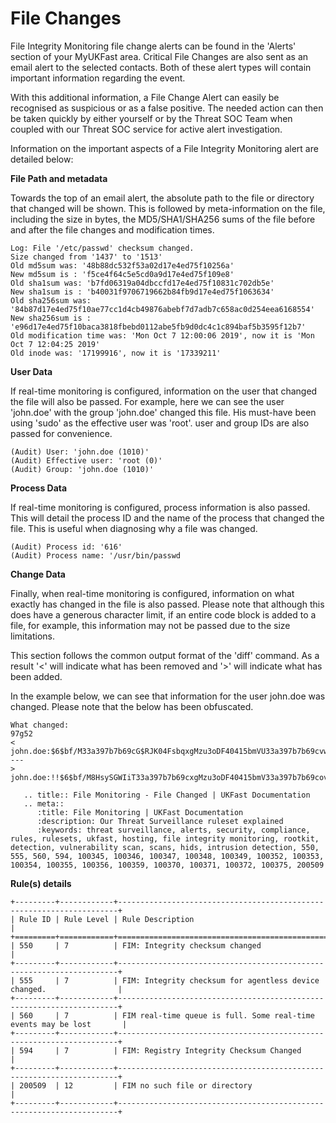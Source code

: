  # File Changes

File Integrity Monitoring file change alerts can be found in the 'Alerts' section of your MyUKFast area. Critical File Changes are also sent as an email alert to the selected contacts. Both of these alert types will contain important information regarding the event.

With this additional information, a File Change Alert can easily be recognised as suspicious or as a false positive. The needed action can then be taken quickly by either yourself or by the Threat SOC Team when coupled with our Threat SOC service for active alert investigation. 

Information on the important aspects of a File Integrity Monitoring alert are detailed below:

**File Path and metadata**

Towards the top of an email alert, the absolute path to the file or directory that changed will be shown. This is followed by meta-information on the file, including the size in bytes, the MD5/SHA1/SHA256 sums of the file before and after the file changes and modification times.

```
Log: File '/etc/passwd' checksum changed.
Size changed from '1437' to '1513'
Old md5sum was: '48b88dc532f53a02d17e4ed75f10256a'
New md5sum is : 'f5ce4f64c5e5cd0a9d17e4ed75f109e8'
Old sha1sum was: 'b7fd06319a04dbccfd17e4ed75f10831c702db5e'
New sha1sum is : 'b40031f9706719662b84fb9d17e4ed75f1063634'
Old sha256sum was: '84b87d17e4ed75f10ae77cc1d4cb49876abebf7d7adb7c658ac0d254eea6168554'
New sha256sum is : 'e96d17e4ed75f10baca3818fbebd0112abe5fb9d0dc4c1c894baf5b3595f12b7'
Old modification time was: 'Mon Oct 7 12:00:06 2019', now it is 'Mon Oct 7 12:04:25 2019'
Old inode was: '17199916', now it is '17339211'
```

**User Data**

If real-time monitoring is configured, information on the user that changed the file will also be passed. For example, here we can see the user 'john.doe' with the group 'john.doe' changed this file. His must-have been using 'sudo' as the effective user was 'root'. user and group IDs are also passed for convenience.

```
(Audit) User: 'john.doe (1010)'
(Audit) Effective user: 'root (0)'
(Audit) Group: 'john.doe (1010)'
```

**Process Data**

If real-time monitoring is configured, process information is also passed. This will detail the process ID and the name of the process that changed the file. This is useful when diagnosing why a file was changed.

```
(Audit) Process id: '616'
(Audit) Process name: '/usr/bin/passwd
```

**Change Data**

Finally, when real-time monitoring is configured, information on what exactly has changed in the file is also passed. Please note that although this does have a generous character limit, if an entire code block is added to a file, for example, this information may not be passed due to the size limitations. 

This section follows the common output format of the 'diff' command. As a result '<' will indicate what has been removed and '>' will indicate what has been added.

In the example below, we can see that information for the user john.doe was changed. Please note that the below has been obfuscated.

```
What changed:
97g52
< john.doe:$6$bf/M33a397b7b69cG$RJK04FsbqxgMzu3oDF40415bmVU33a397b7b69cvwAZUxjxJYjv0mQ94Isz3ajfmm6kSEDGu/dQEdsdsCxOOHVj/:17325:0:93429:1:::
---
> john.doe:!!$6$bf/M8HsySGWIiT33a397b7b69cxgMzu3oDF40415bmV33a397b7b69covwAZUxjxJYjv0mQ94Isz3ajfmm6kSEDGu/dQEMjCxOOHVj/:15576::99739:1:::
```
 
```eval_rst
   .. title:: File Monitoring - File Changed | UKFast Documentation
   .. meta::
      :title: File Monitoring | UKFast Documentation
      :description: Our Threat Surveillance ruleset explained
      :keywords: threat surveillance, alerts, security, compliance, rules, rulesets, ukfast, hosting, file integrity monitoring, rootkit, detection, vulnerability scan, scans, hids, intrusion detection, 550, 555, 560, 594, 100345, 100346, 100347, 100348, 100349, 100352, 100353, 100354, 100355, 100356, 100359, 100370, 100371, 100372, 100375, 200509
```

**Rule(s) details**

```eval_rst
+---------+------------+----------------------------------------------------------------------+
| Rule ID | Rule Level | Rule Description                                                     |
+=========+============+======================================================================+
| 550     | 7          | FIM: Integrity checksum changed                                      |
+---------+------------+----------------------------------------------------------------------+
| 555     | 7          | FIM: Integrity checksum for agentless device changed.                |
+---------+------------+----------------------------------------------------------------------+
| 560     | 7          | FIM real-time queue is full. Some real-time events may be lost       |
+---------+------------+----------------------------------------------------------------------+
| 594     | 7          | FIM: Registry Integrity Checksum Changed                             |
+---------+------------+----------------------------------------------------------------------+
| 200509  | 12         | FIM no such file or directory                                        |
+---------+------------+----------------------------------------------------------------------+
```